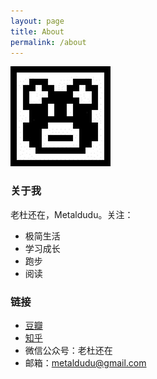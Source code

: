 ```yaml
---
layout: page
title: About
permalink: /about
---
```


![LOGO](/image/logo.jpg)

### 关于我

老杜还在，Metaldudu。关注：

* 极简生活
* 学习成长
* 跑步
* 阅读

### 链接

 * [豆瓣](http://www.douban.com/people/metaldudu/)
 * [知乎](http://www.zhihu.com/people/metaldudu)
 * 微信公众号：老杜还在
 * 邮箱：metaldudu@gmail.com